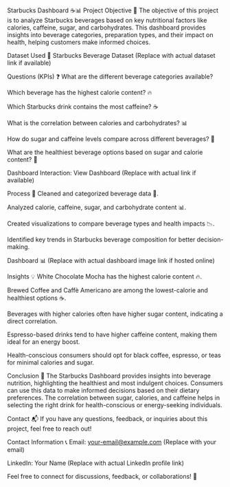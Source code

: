Starbucks Dashboard ☕📊
Project Objective 🎯
The objective of this project is to analyze Starbucks beverages based on key nutritional factors like calories, caffeine, sugar, and carbohydrates. This dashboard provides insights into beverage categories, preparation types, and their impact on health, helping customers make informed choices.

Dataset Used 📂
Starbucks Beverage Dataset (Replace with actual dataset link if available)

Questions (KPIs) ❓
What are the different beverage categories available?

Which beverage has the highest calorie content? 🔥

Which Starbucks drink contains the most caffeine? ☕

What is the correlation between calories and carbohydrates? 📊

How do sugar and caffeine levels compare across different beverages? 🍬

What are the healthiest beverage options based on sugar and calorie content? 🥤

Dashboard Interaction: View Dashboard (Replace with actual link if available)

Process 🔄
Cleaned and categorized beverage data 🧹.

Analyzed calorie, caffeine, sugar, and carbohydrate content 📊.

Created visualizations to compare beverage types and health impacts 📉.

Identified key trends in Starbucks beverage composition for better decision-making.

Dashboard 📊
(Replace with actual dashboard image link if hosted online)

Insights 💡
White Chocolate Mocha has the highest calorie content 🔥.

Brewed Coffee and Caffè Americano are among the lowest-calorie and healthiest options ☕.

Beverages with higher calories often have higher sugar content, indicating a direct correlation.

Espresso-based drinks tend to have higher caffeine content, making them ideal for an energy boost.

Health-conscious consumers should opt for black coffee, espresso, or teas for minimal calories and sugar.

Conclusion 📝
The Starbucks Dashboard provides insights into beverage nutrition, highlighting the healthiest and most indulgent choices. Consumers can use this data to make informed decisions based on their dietary preferences. The correlation between sugar, calories, and caffeine helps in selecting the right drink for health-conscious or energy-seeking individuals.

Contact 📬
If you have any questions, feedback, or inquiries about this project, feel free to reach out!

Contact Information 📞
Email: your-email@example.com (Replace with your email)

LinkedIn: Your Name (Replace with actual LinkedIn profile link)

Feel free to connect for discussions, feedback, or collaborations! 🚀









